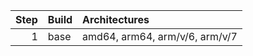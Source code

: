 | Step | Build | Architectures |
| ---: | :---- | :------------ |
| 1    | base  | amd64, arm64, arm/v/6, arm/v/7 |
